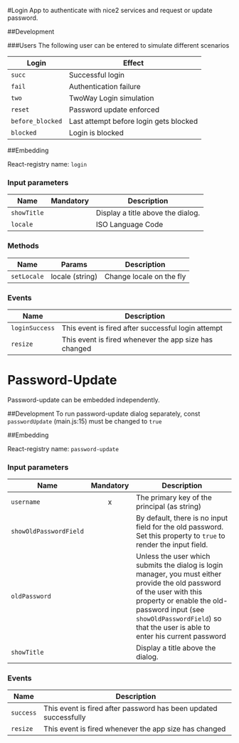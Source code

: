#Login
App to authenticate with nice2 services and request or update password.

##Development

###Users
The following user can be entered to simulate different scenarios

| Login          	  | Effect                                 	|
|----------------	  |----------------------------------------	|
| `succ`           	| Successful login                       	|
| `fail`           	| Authentication failure                 	|
| `two`            	| TwoWay Login simulation                	|
| `reset`          	| Password update enforced               	|
| `before_blocked` 	| Last attempt before login gets blocked 	|
| `blocked`        	| Login is blocked                       	|


##Embedding

React-registry name: `login`

### Input parameters

| Name                   | Mandatory | Description
|------------------------|:---------:|-------------
| `showTitle`            |           | Display a title above the dialog.
| `locale`               |           | ISO Language Code


### Methods

| Name                   | Params         | Description
|------------------------|----------------|-------------
| `setLocale`            | locale (string)| Change locale on the fly



### Events

| Name                   | Description
|------------------------|------------
| `loginSuccess`         | This event is fired after successful login attempt
| `resize`               | This event is fired whenever the app size has changed



# Password-Update
Password-update can be embedded independently.

##Development
To run password-update dialog separately, const `passwordUpdate` (main.js:15) must be changed to `true`

##Embedding

React-registry name: `password-update`

### Input parameters

| Name                   | Mandatory | Description
|------------------------|:---------:|-------------
| `username`             | x         | The primary key of the principal (as string)
| `showOldPasswordField` |           | By default, there is no input field for the old password. Set this property to `true` to render the input field. |
| `oldPassword`          |           | Unless the user which submits the dialog is login manager, you must either provide the old password of the user with this property or enable the old-password input (see `showOldPasswordField`) so that the user is able to enter his current password
| `showTitle`            |           | Display a title above the dialog.

### Events

| Name                   | Description
|------------------------|------------
| `success`              | This event is fired after password has been updated successfully
| `resize`               | This event is fired whenever the app size has changed

